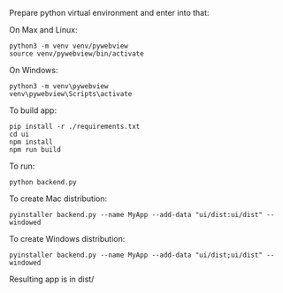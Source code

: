 Prepare python virtual environment and enter into that:

On Max and Linux:

```shell
python3 -m venv venv/pywebview
source venv/pywebview/bin/activate
```

On Windows:

```shell
python3 -m venv\pywebview
venv\pywebview\Scripts\activate
```

To build app:

```shell
pip install -r ./requirements.txt
cd ui
npm install
npm run build
```

To run:

```shell
python backend.py
```

To create Mac distribution:

```shell
pyinstaller backend.py --name MyApp --add-data "ui/dist:ui/dist" --windowed
```

To create Windows distribution:

```shell
pyinstaller backend.py --name MyApp --add-data "ui/dist;ui/dist" --windowed
```

Resulting app is in dist/
